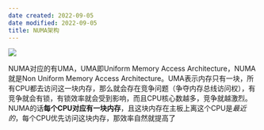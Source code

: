 ```yaml
---
date created: 2022-09-05
date modified: 2022-09-05
title: NUMA架构
---
```


![](http://image.clickear.top/20210913171600.png)

NUMA对应的有UMA，UMA即Uniform Memory Access Architecture，NUMA就是Non Uniform Memory Access Architecture。UMA表示内存只有一块，所有CPU都去访问这一块内存，那么就会存在竞争问题（争夺内存总线访问权），有竞争就会有锁，有锁效率就会受到影响，而且CPU核心数越多，竞争就越激烈。NUMA的话**每个CPU对应有一块内存**，且这块内存在主板上离这个CPU是*最近的*，每个CPU优先访问这块内存，那效率自然就提高了
